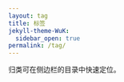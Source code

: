 ```yaml
---
layout: tag
title: 标签
jekyll-theme-WuK:
  sidebar_open: true
permalink: /tag/
---
```


归类可在侧边栏的目录中快速定位。
